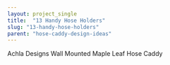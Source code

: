 ```yaml
---
layout: project_single
title:  "13 Handy Hose Holders"
slug: "13-handy-hose-holders"
parent: "hose-caddy-design-ideas"
---
```

Achla Designs Wall Mounted Maple Leaf Hose Caddy